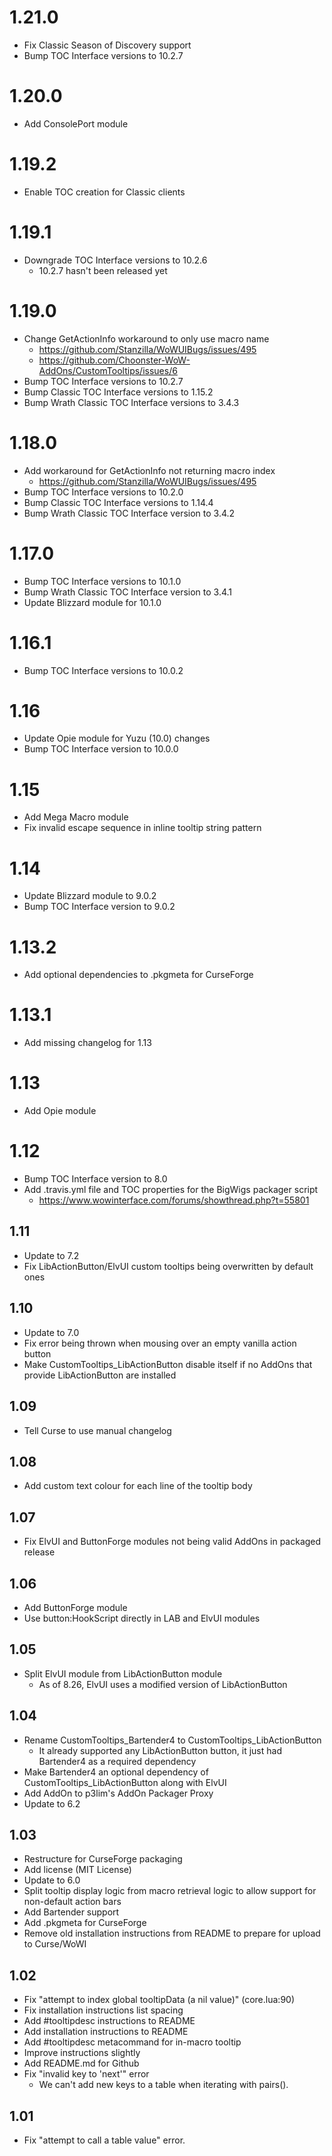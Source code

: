 # 1.21.0
- Fix Classic Season of Discovery support
- Bump TOC Interface versions to 10.2.7

# 1.20.0
- Add ConsolePort module

# 1.19.2
- Enable TOC creation for Classic clients

# 1.19.1
- Downgrade TOC Interface versions to 10.2.6
  - 10.2.7 hasn't been released yet

# 1.19.0
- Change GetActionInfo workaround to only use macro name
  - https://github.com/Stanzilla/WoWUIBugs/issues/495
  - https://github.com/Choonster-WoW-AddOns/CustomTooltips/issues/6
- Bump TOC Interface versions to 10.2.7
- Bump Classic TOC Interface versions to 1.15.2
- Bump Wrath Classic TOC Interface versions to 3.4.3

# 1.18.0
- Add workaround for GetActionInfo not returning macro index
  - https://github.com/Stanzilla/WoWUIBugs/issues/495
- Bump TOC Interface versions to 10.2.0
- Bump Classic TOC Interface versions to 1.14.4
- Bump Wrath Classic TOC Interface version to 3.4.2

# 1.17.0
- Bump TOC Interface versions to 10.1.0
- Bump Wrath Classic TOC Interface version to 3.4.1
- Update Blizzard module for 10.1.0

# 1.16.1
- Bump TOC Interface versions to 10.0.2

# 1.16
- Update Opie module for Yuzu (10.0) changes
- Bump TOC Interface version to 10.0.0

# 1.15
- Add Mega Macro module
- Fix invalid escape sequence in inline tooltip string pattern

# 1.14
- Update Blizzard module to 9.0.2
- Bump TOC Interface version to 9.0.2

# 1.13.2
- Add optional dependencies to .pkgmeta for CurseForge

# 1.13.1
- Add missing changelog for 1.13

# 1.13
- Add Opie module

# 1.12
- Bump TOC Interface version to 8.0
- Add .travis.yml file and TOC properties for the BigWigs packager script
	- https://www.wowinterface.com/forums/showthread.php?t=55801

## 1.11
- Update to 7.2
- Fix LibActionButton/ElvUI custom tooltips being overwritten by default ones

## 1.10
- Update to 7.0
- Fix error being thrown when mousing over an empty vanilla action button
- Make CustomTooltips_LibActionButton disable itself if no AddOns that provide LibActionButton are installed

## 1.09
- Tell Curse to use manual changelog

## 1.08
- Add custom text colour for each line of the tooltip body

## 1.07
- Fix ElvUI and ButtonForge modules not being valid AddOns in packaged release

## 1.06
- Add ButtonForge module
- Use button:HookScript directly in LAB and ElvUI modules

## 1.05
- Split ElvUI module from LibActionButton module
	- As of 8.26, ElvUI uses a modified version of LibActionButton

## 1.04
- Rename CustomTooltips_Bartender4 to CustomTooltips_LibActionButton
    - It already supported any LibActionButton button, it just had Bartender4 as a required dependency
- Make Bartender4 an optional dependency of CustomTooltips_LibActionButton along with ElvUI
- Add AddOn to p3lim's AddOn Packager Proxy
- Update to 6.2

## 1.03
- Restructure for CurseForge packaging
- Add license (MIT License)
- Update to 6.0
- Split tooltip display logic from macro retrieval logic to allow support for non-default action bars
- Add Bartender support
- Add .pkgmeta for CurseForge
- Remove old installation instructions from README to prepare for upload to Curse/WoWI

## 1.02
- Fix "attempt to index global tooltipData (a nil value)" (core.lua:90)
- Fix installation instructions list spacing
- Add #tooltipdesc instructions to README
- Add installation instructions to README
- Add #tooltipdesc metacommand for in-macro tooltip
- Improve instructions slightly
- Add README.md for Github
- Fix "invalid key to 'next'" error
    - We can't add new keys to a table when iterating with pairs().

## 1.01
- Fix "attempt to call a table value" error.
